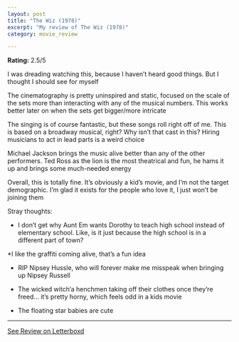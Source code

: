 ```yaml
---
layout: post
title: "The Wiz (1978)"
excerpt: "My review of The Wiz (1978)"
category: movie_review

---
```


**Rating:** 2.5/5

I was dreading watching this, because I haven’t heard good things. But I thought I should see for myself

The cinematography is pretty uninspired and static, focused on the scale of the sets more than interacting with any of the musical numbers. This works better later on when the sets get bigger/more intricate

The singing is of course fantastic, but these songs roll right off of me. This is based on a broadway musical, right? Why isn’t that cast in this? Hiring musicians to act in lead parts is a weird choice

Michael Jackson brings the music alive better than any of the other performers. Ted Ross as the lion is the most theatrical and fun, he hams it up and brings some much-needed energy

Overall, this is totally fine. It’s obviously a kid’s movie, and I’m not the target demographic. I’m glad it exists for the people who love it, I just won’t be joining them

Stray thoughts:
* I don’t get why Aunt Em wants Dorothy to teach high school instead of elementary school. Like, is it just because the high school is in a different part of town?

*I like the graffiti coming alive, that’s a fun idea

* RIP Nipsey Hussle, who will forever make me misspeak when bringing up Nipsey Russell

* The wicked witch‘a henchmen taking off their clothes once they’re freed… it’s pretty horny, which feels odd in a kids movie

* The floating star babies are cute

<hr>

[See Review on Letterboxd](https://boxd.it/3XAZ9l)
